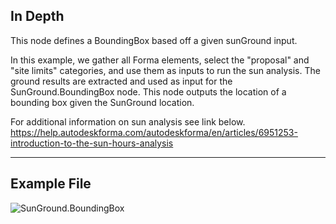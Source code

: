 ## In Depth
This node defines a BoundingBox based off a given sunGround input.

In this example, we gather all Forma elements, select the "proposal" and "site limits" categories, and use them as inputs to run the sun analysis.  The ground results are extracted and used as input for the SunGround.BoundingBox node.  This node outputs the location of a bounding box given the SunGround location.  

For additional information on sun analysis see link below.
https://help.autodeskforma.com/autodeskforma/en/articles/6951253-introduction-to-the-sun-hours-analysis
___
## Example File

![SunGround.BoundingBox](./Forma.Analysis.SunGround.BoundingBox_img.jpg)